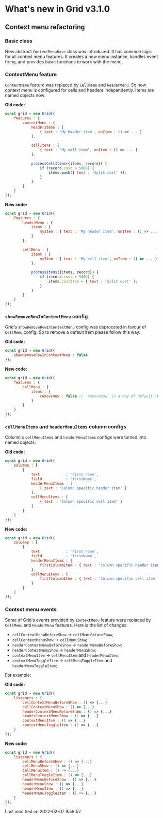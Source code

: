 # What's new in Grid v3.1.0

## Context menu refactoring

### Basic class

New abstract `ContextMenuBase` class was introduced. It has common logic for all context menu features.
It creates a new menu instance, handles event firing, and provides basic functions to work with the menu.

### ContextMenu feature

`ContextMenu` feature was replaced by `CellMenu` and `HeaderMenu`. So now context menu is configured for cells and
headers independently. Items are named objects now:

**Old code:**

```javascript
const grid = new Grid({
    features : {
        contextMenu : {
            headerItems : [
                { text : 'My header item', onItem : () => ... }
            ],
            
            cellItems : [
                { text : 'My cell item', onItem : () => ... }
            ],
            
            processCellItems({items, record}) {
                if (record.cost > 5000) {
                    items.push({ text : 'Split cost' });
                }
            }
        }
    }
});
```

**New code:**

```javascript
const grid = new Grid({
    features : {
        headerMenu : {
            items : {
                myItem : { text : 'My header item', onItem : () => ... }
            }
        },
    
        cellMenu : {
            items : {
                myItem : { text : 'My cell item', onItem : () => ... }
            },
    
            processItems({items, record}) {
                if (record.cost > 5000) {
                    items.costItem = { text : 'Split cost' };
                }
            }
        }
    }
});
```

### `showRemoveRowInContextMenu` config

Grid's `showRemoveRowInContextMenu` config was deprecated in favour of `CellMenu` config. So to remove a default item
please follow this way:

**Old code:**

```javascript
const grid = new Grid({
    showRemoveRowInContextMenu : false
});
```

**New code:**

```javascript
const grid = new Grid({
    features : {
        cellMenu : {
            items : {
                removeRow : false // `removeRow` is a key of default "Remove row" item
            }
        }
    }
});
```

### `cellMenuItems` and `headerMenuItems` column configs

Column's `cellMenuItems` and `headerMenuItems` configs were turned into named objects:

**Old code:**

```javascript
const grid = new Grid({
    columns : [
        {
            text            : 'First name',
            field           : 'firstName',
            headerMenuItems : [
                { text : 'Column specific header item' }
            ],
            cellMenuItems : [
                { text : 'Column specific cell item' }
            ]
        }
    ]
});
```

**New code:**

```javascript
const grid = new Grid({
    columns : [
        {
            text            : 'First name',
            field           : 'firstName',
            headerMenuItems : {
                firstColumnItem : { text : 'Column specific header item' }
            },
            cellMenuItems : {
                firstColumnItem : { text : 'Column specific cell item' }
            }
        }
    ]
});
```

### Context menu events

Some of Grid's events provided by `ContextMenu` feature were replaced by `CellMenu` and `HeaderMenu` features. Here is 
the list of changes:

- `cellContextMenuBeforeShow` -> `cellMenuBeforeShow`;
- `cellContextMenuShow` -> `cellMenuShow`;
- `headerContextMenuBeforeShow` -> `headerMenuBeforeShow`;
- `headerContextMenuShow` -> `headerMenuShow`;
- `contextMenuItem` -> `cellMenuItem` and `headerMenuItem`;
- `contextMenuToggleItem` -> `cellMenuToggleItem` and `headerMenuToggleItem`;

For example:

**Old code:**

```javascript
const grid = new Grid({
    listeners : {
        cellContextMenuBeforeShow : () => {...}
        cellContextMenuShow : () => {...}
        headerContextMenuBeforeShow : () => {...}
        headerContextMenuShow : () => {...}
        contextMenuItem : () => {...}
        contextMenuToggleItem : () => {...}
    }
});
```

**New code:**

```javascript
const grid = new Grid({
    listeners : {
        cellMenuBeforeShow : () => {...}
        cellMenuShow : () => {...}
        cellMenuItem : () => {...}
        cellMenuToggleItem : () => {...}
        headerMenuBeforeShow : () => {...}
        headerMenuShow : () => {...}
        headerMenuItem : () => {...}
        headerMenuToggleItem : () => {...}
    }
});
```


<p class="last-modified">Last modified on 2022-02-07 9:58:52</p>